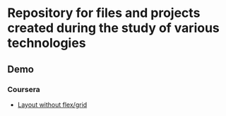 # Repository for files and projects created during the study of various technologies  

## Demo
### Coursera
 - [Layout without flex/grid](coursera/specializations/razrabotka-interfeysov/tonkosti-verstki/week-1)
